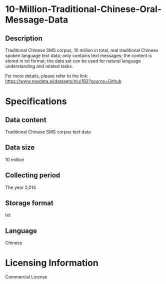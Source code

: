 # 10-Million-Traditional-Chinese-Oral-Message-Data

## Description
Traditional Chinese SMS corpus, 10 million in total, real traditional Chinese spoken language text data; only contains text messages; the content is stored in txt format; the data set can be used for natural language understanding and related tasks.

For more details, please refer to the link: https://www.nexdata.ai/datasets/nlu/182?source=Github


# Specifications
## Data content
Traditional Chinese SMS corpus text data
## Data size
10 million
## Collecting period
The year 2,014
## Storage format
txt
## Language
Chinese

# Licensing Information
Commercial License
